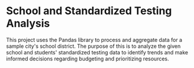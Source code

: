 # School and Standardized Testing Analysis
This project uses the Pandas library to process and aggregate data for a sample city's school district. The purpose of this is to analyze the given school and students' standardized testing data to identify trends and make informed decisions regarding budgeting and prioritizing resources.